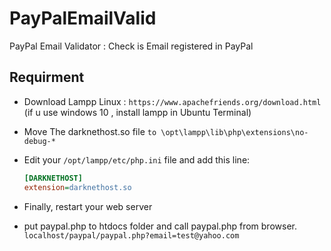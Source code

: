 # PayPalEmailValid
PayPal Email Validator : Check is Email registered in PayPal

##  Requirment

* Download Lampp Linux : `https://www.apachefriends.org/download.html`
(if u use windows 10 , install lampp in Ubuntu Terminal)

* Move The darknethost.so file `to \opt\lampp\lib\php\extensions\no-debug-*`
* Edit your `/opt/lampp/etc/php.ini` file and add this line:
   ```ini
   [DARKNETHOST]
   extension=darknethost.so
   ```
* Finally, restart your web server

* put paypal.php to htdocs folder and call paypal.php from browser.
`localhost/paypal/paypal.php?email=test@yahoo.com`
